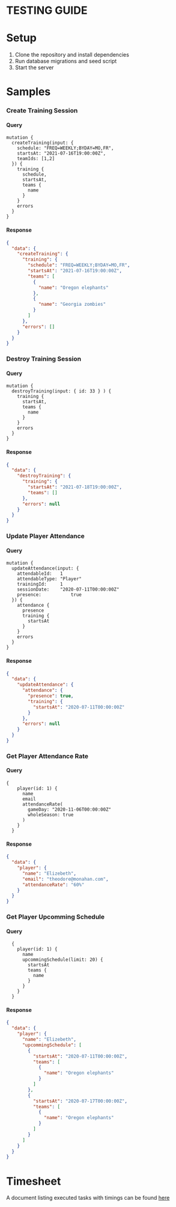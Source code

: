 # TESTING GUIDE

# Setup

1. Clone the repository and install dependencies
2. Run database migrations and seed script
3. Start the server

# Samples

### Create Training Session
#### Query
```
mutation {
  createTraining(input: {
    schedule: "FREQ=WEEKLY;BYDAY=MO,FR",
    startsAt: "2021-07-16T19:00:00Z",
    teamIds: [1,2] 
  }) {
    training {
      schedule,
      startsAt,
      teams {
        name
      }
    }
    errors
  }
}
```
#### Response
``` json
{
  "data": {
    "createTraining": {
      "training": {
        "schedule": "FREQ=WEEKLY;BYDAY=MO,FR",
        "startsAt": "2021-07-16T19:00:00Z",
        "teams": [
          {
            "name": "Oregon elephants"
          },
          {
            "name": "Georgia zombies"
          }
        ]
      },
      "errors": []
    }
  }
}
```
### Destroy Training Session
#### Query
```
mutation {
  destroyTraining(input: { id: 33 } ) {
    training {
      startsAt,
      teams {
        name
      }
    }
    errors
  }
}
```
#### Response
``` json
{
  "data": {
    "destroyTraining": {
      "training": {
        "startsAt": "2021-07-18T19:00:00Z",
        "teams": []
      },
      "errors": null
    }
  }
}
```
### Update Player Attendance
#### Query
```
mutation {
  updateAttendance(input: {
    attendableId:   1
    attendableType: "Player"
    trainingId:     1
    sessionDate:    "2020-07-11T00:00:00Z"
    presence: 			true
  }) {
    attendance {
      presence
      training {
        startsAt
      }
    }
    errors
  }
}
```
#### Response
``` json
{
  "data": {
    "updateAttendance": {
      "attendance": {
        "presence": true,
        "training": {
          "startsAt": "2020-07-11T00:00:00Z"
        }
      },
      "errors": null
    }
  }
}
```
### Get Player Attendance Rate
#### Query
```
{
    player(id: 1) {
      name
      email
      attendanceRate(
        gameDay: "2020-11-06T00:00:00Z"
        wholeSeason: true
      )
    }
  }
```
#### Response
``` json
{
  "data": {
    "player": {
      "name": "Elizebeth",
      "email": "theodore@monahan.com",
      "attendanceRate": "60%"
    }
  }
}
```
### Get Player Upcomming Schedule
#### Query
```
  {
    player(id: 1) {
      name
      upcommingSchedule(limit: 20) {
        startsAt
        teams {
          name
        }
      }
    }
  }
```
#### Response
``` json
{
  "data": {
    "player": {
      "name": "Elizebeth",
      "upcommingSchedule": [
        {
          "startsAt": "2020-07-11T00:00:00Z",
          "teams": [
            {
              "name": "Oregon elephants"
            }
          ]
        },
        {
          "startsAt": "2020-07-17T00:00:00Z",
          "teams": [
            {
              "name": "Oregon elephants"
            }
          ]
        }
      ]
    }
  }
}
```
# Timesheet
A document listing executed tasks with timings can be found [here](TIMESHEET.md)